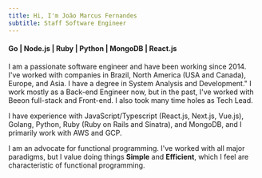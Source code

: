 ```yaml
---
title: Hi, I'm João Marcus Fernandes
subtitle: Staff Software Engineer
---
```


<h4>Go | Node.js | Ruby | Python | MongoDB | React.js</h4>

I am a passionate software engineer and have been working since 2014. I've worked with companies in Brazil, North America (USA and Canada), Europe, and Asia. I have a degree in System Analysis and Development." I work mostly as a Back-end Engineer now, but in the past, I've worked with Beeon full-stack and Front-end. I also took many time holes as Tech Lead.

I have experience with JavaScript/Typescript (React.js, Next.js, Vue.js), Golang, Python, Ruby (Ruby on Rails and Sinatra), and MongoDB, and I primarily work with AWS and GCP.

I am an advocate for functional programming. I've worked with all major paradigms, but I value doing things **Simple** and **Efficient**, which I feel are characteristic of functional programming.

